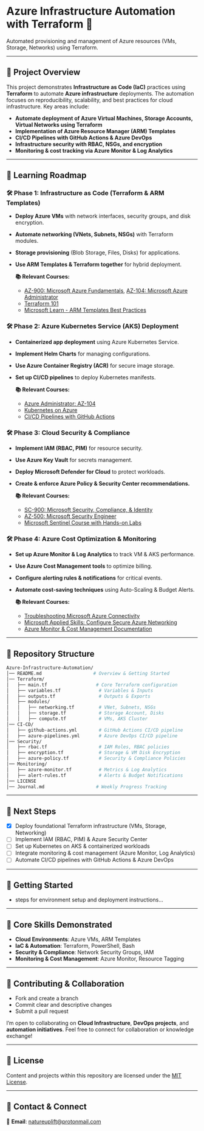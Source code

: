 # Azure Infrastructure Automation with Terraform 🚀

Automated provisioning and management of Azure resources (VMs, Storage, Networks) using Terraform.

---

## 📌 Project Overview

This project demonstrates **Infrastructure as Code (IaC)** practices using **Terraform** to automate **Azure infrastructure** deployments. The automation focuses on reproducibility, scalability, and best practices for cloud infrastructure. Key areas include:
- **Automate deployment of Azure Virtual Machines, Storage Accounts, Virtual Networks using Terraform**
- **Implementation of Azure Resource Manager (ARM) Templates**
- **CI/CD Pipelines with GitHub Actions & Azure DevOps**
- **Infrastructure security with RBAC, NSGs, and encryption**
- **Monitoring & cost tracking via Azure Monitor & Log Analytics**

---

## 📖 Learning Roadmap

### 🛠️ **Phase 1: Infrastructure as Code (Terraform & ARM Templates)**

- **Deploy Azure VMs** with network interfaces, security groups, and disk encryption.
- **Automate networking (VNets, Subnets, NSGs)** with Terraform modules.
- **Storage provisioning** (Blob Storage, Files, Disks) for applications.
- **Use ARM Templates & Terraform together** for hybrid deployment.

    **📚 Relevant Courses:**
    *   [AZ-900: Microsoft Azure Fundamentals](https://www.udemy.com/course/az-900-microsoft-azure-fundamentals-with-simulations/), [AZ-104: Microsoft Azure Administrator](https://www.udemy.com/course/az-104-microsoft-azure-administrator-course-with-simulations/)
    *   [Terraform 101](https://www.udemy.com/course/terraform-101-azure-edition/)
    *   [Microsoft Learn - ARM Templates Best Practices](https://learn.microsoft.com/en-us/training/paths/deploy-manage-resource-manager-templates/)

### 🛠️ **Phase 2: Azure Kubernetes Service (AKS) Deployment**

- **Containerized app deployment** using Azure Kubernetes Service.
- **Implement Helm Charts** for managing configurations.
- **Use Azure Container Registry (ACR)** for secure image storage.
- **Set up CI/CD pipelines** to deploy Kubernetes manifests.

    **📚 Relevant Courses:**
    *   [Azure Administrator: AZ-104](https://www.udemy.com/course/az-104-microsoft-azure-administrator-course-with-simulations/)
    *   [Kubernetes on Azure](https://www.udemy.com/course/terraform-on-azure-services/)
    *   [CI/CD Pipelines with GitHub Actions](https://www.udemy.com/course/learn-github-actions-ci-cd-devops-pipelines/)

### 🛠️ **Phase 3: Cloud Security & Compliance**

- **Implement IAM (RBAC, PIM)** for resource security.
- **Use Azure Key Vault** for secrets management.
- **Deploy Microsoft Defender for Cloud** to protect workloads.
- **Create & enforce Azure Policy & Security Center recommendations.**

    **📚 Relevant Courses:**
    *   [SC-900: Microsoft Security, Compliance, & Identity](https://www.udemy.com/course/sc-900-microsoft-security-compliance-identity-with-sims)
    *   [AZ-500: Microsoft Security Engineer](https://www.udemy.com/course/az-500-microsoft-azure-security-technologies-with-sims)
    *   [Microsoft Sentinel Course with Hands-on Labs](https://www.udemy.com/course/microsoft-sentinel-course-with-hands-on-sims/)

### 🛠️ **Phase 4: Azure Cost Optimization & Monitoring**

- **Set up Azure Monitor & Log Analytics** to track VM & AKS performance.
- **Use Azure Cost Management tools** to optimize billing.
- **Configure alerting rules & notifications** for critical events.
- **Automate cost-saving techniques** using Auto-Scaling & Budget Alerts.

    **📚 Relevant Courses:**
    *   [Troubleshooting Microsoft Azure Connectivity](https://www.udemy.com/course/az-720-troubleshooting-microsoft-azure-connectivity-course/)
    *   [Microsoft Applied Skills: Configure Secure Azure Networking](https://www.udemy.com/course/microsoft-applied-skills-configure-secure-access-to-your/)
    *   [Azure Monitor & Cost Management Documentation](https://www.udemy.com/course/azure-infrastructure-managing-cost-governance-monitoring/)

---

## 📂 Repository Structure

```bash
Azure-Infrastructure-Automation/
│── README.md                   # Overview & Getting Started
│── Terraform/
│   ├── main.tf                  # Core Terraform configuration
│   ├── variables.tf              # Variables & Inputs
│   ├── outputs.tf                # Outputs & Exports
│   ├── modules/
│   │   ├── networking.tf         # VNet, Subnets, NSGs
│   │   ├── storage.tf            # Storage Account, Disks
│   │   ├── compute.tf            # VMs, AKS Cluster
│── CI-CD/
│   ├── github-actions.yml        # GitHub Actions CI/CD pipeline
│   ├── azure-pipelines.yml       # Azure DevOps CI/CD pipeline
│── Security/
│   ├── rbac.tf                   # IAM Roles, RBAC policies
│   ├── encryption.tf             # Storage & VM Disk Encryption
│   ├── azure-policy.tf           # Security & Compliance Policies
│── Monitoring/
│   ├── azure-monitor.tf          # Metrics & Log Analytics
│   ├── alert-rules.tf            # Alerts & Budget Notifications
│── LICENSE
│── Journal.md                   # Weekly Progress Tracking

```

---

## 📌 Next Steps

- [x] Deploy foundational Terraform infrastructure (VMs, Storage, Networking)
- [ ] Implement IAM (RBAC, PIM) & Azure Security Center
- [ ] Set up Kubernetes on AKS & containerized workloads
- [ ] Integrate monitoring & cost management (Azure Monitor, Log Analytics)
- [ ] Automate CI/CD pipelines with GitHub Actions & Azure DevOps

---

## 📌 Getting Started

- steps for environment setup and deployment instructions...

---

## 🌟 Core Skills Demonstrated

- **Cloud Environments**: Azure VMs, ARM Templates
- **IaC & Automation**: Terraform, PowerShell, Bash
- **Security & Compliance**: Network Security Groups, IAM
- **Monitoring & Cost Management**: Azure Monitor, Resource Tagging

---

## 🤝 Contributing & Collaboration

- Fork and create a branch
- Commit clear and descriptive changes
- Submit a pull request

I’m open to collaborating on **Cloud Infrastructure**, **DevOps projects**, and **automation initiatives**. Feel free to connect for collaboration or knowledge exchange!

---

## 📜 License

Content and projects within this repository are licensed under the [MIT License](LICENSE).

---

## 📧 Contact & Connect

📩 **Email**: [natureuplift@protonmail.com](mailto:natureuplift@protonmail.com)  
<!-- 🔗 **LinkedIn**: [Arnaldo Sepulveda](https://www.linkedin.com/in/arnaldo-sepulveda) -->
